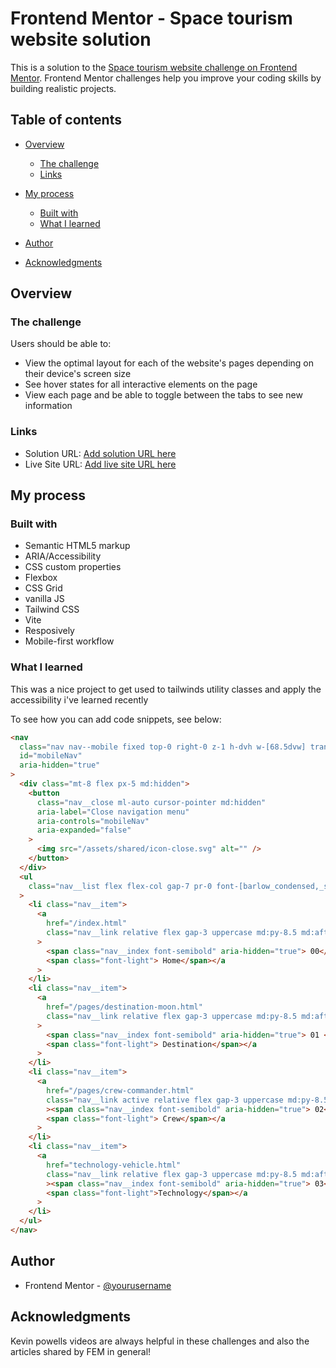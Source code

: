 # Frontend Mentor - Space tourism website solution

This is a solution to the [Space tourism website challenge on Frontend Mentor](https://www.frontendmentor.io/challenges/space-tourism-multipage-website-gRWj1URZ3). Frontend Mentor challenges help you improve your coding skills by building realistic projects.

## Table of contents

- [Overview](#overview)

  - [The challenge](#the-challenge)
  - [Links](#links)

- [My process](#my-process)
  - [Built with](#built-with)
  - [What I learned](#what-i-learned)
- [Author](#author)
- [Acknowledgments](#acknowledgments)

## Overview

### The challenge

Users should be able to:

- View the optimal layout for each of the website's pages depending on their device's screen size
- See hover states for all interactive elements on the page
- View each page and be able to toggle between the tabs to see new information

### Links

- Solution URL: [Add solution URL here](https://github.com/PastaSus/space-tourism-website-main)
- Live Site URL: [Add live site URL here](https://space-tourism-website-main-ac.vercel.app/)

## My process

### Built with

- Semantic HTML5 markup
- ARIA/Accessibility
- CSS custom properties
- Flexbox
- CSS Grid
- vanilla JS
- Tailwind CSS
- Vite
- Resposively
- Mobile-first workflow

### What I learned

This was a nice project to get used to tailwinds utility classes and apply the accessibility i've learned recently

To see how you can add code snippets, see below:

```html
<nav
  class="nav nav--mobile fixed top-0 right-0 z-1 h-dvh w-[68.5dvw] translate-x-full items-baseline opacity-0 backdrop-blur-2xl transition-transform duration-700 ease-in-out md:relative md:ml-auto md:h-auto md:w-auto md:translate-0 md:opacity-100 xl:pl-34"
  id="mobileNav"
  aria-hidden="true"
>
  <div class="mt-8 flex px-5 md:hidden">
    <button
      class="nav__close ml-auto cursor-pointer md:hidden"
      aria-label="Close navigation menu"
      aria-controls="mobileNav"
      aria-expanded="false"
    >
      <img src="/assets/shared/icon-close.svg" alt="" />
    </button>
  </div>
  <ul
    class="nav__list flex flex-col gap-7 pr-0 font-[barlow_condensed,_sans-serif] tracking-widest md:flex-row md:gap-12 md:py-0 md:pl-0"
  >
    <li class="nav__item">
      <a
        href="/index.html"
        class="nav__link relative flex gap-3 uppercase md:py-8.5 md:after:top-auto md:after:bottom-0 md:after:h-[3px] md:after:w-full"
      >
        <span class="nav__index font-semibold" aria-hidden="true"> 00</span>
        <span class="font-light"> Home</span></a
      >
    </li>
    <li class="nav__item">
      <a
        href="/pages/destination-moon.html"
        class="nav__link relative flex gap-3 uppercase md:py-8.5 md:after:top-auto md:after:bottom-0 md:after:h-[3px] md:after:w-full"
      >
        <span class="nav__index font-semibold" aria-hidden="true"> 01 </span>
        <span class="font-light"> Destination</span></a
      >
    </li>
    <li class="nav__item">
      <a
        href="/pages/crew-commander.html"
        class="nav__link active relative flex gap-3 uppercase md:py-8.5 md:after:top-auto md:after:bottom-0 md:after:h-[3px] md:after:w-full"
        ><span class="nav__index font-semibold" aria-hidden="true"> 02</span>
        <span class="font-light"> Crew</span></a
      >
    </li>
    <li class="nav__item">
      <a
        href="technology-vehicle.html"
        class="nav__link relative flex gap-3 uppercase md:py-8.5 md:after:top-auto md:after:bottom-0 md:after:h-[3px] md:after:w-full"
        ><span class="nav__index font-semibold" aria-hidden="true"> 03</span>
        <span class="font-light">Technology</span></a
      >
    </li>
  </ul>
</nav>
```

## Author

- Frontend Mentor - [@yourusername](https://www.frontendmentor.io/profile/PastaSus)

## Acknowledgments

Kevin powells videos are always helpful in these challenges and also the articles shared by FEM in general!
